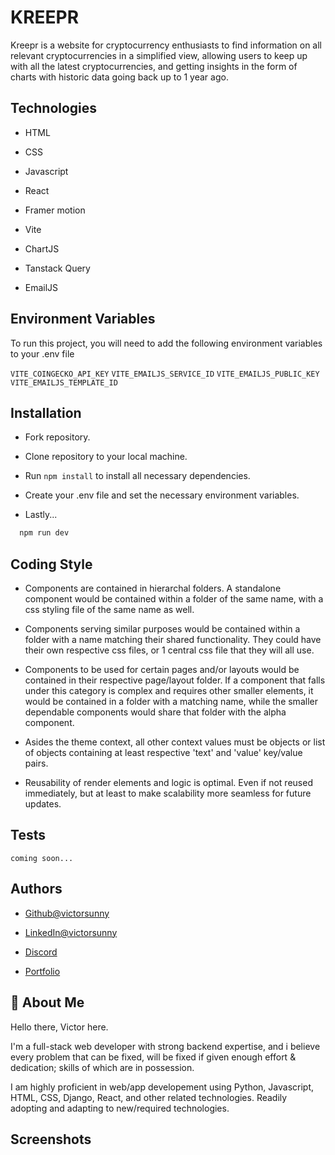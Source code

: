 
# KREEPR

Kreepr is a website for cryptocurrency enthusiasts to find information on all relevant cryptocurrencies in a simplified view, allowing users to keep up with all the latest cryptocurrencies, and getting insights in the form of charts with historic data going back up to 1 year ago.

## Technologies

- HTML

- CSS

- Javascript

- React

- Framer motion

- Vite

- ChartJS

- Tanstack Query

- EmailJS


## Environment Variables

To run this project, you will need to add the following environment variables to your .env file

`VITE_COINGECKO_API_KEY`
`VITE_EMAILJS_SERVICE_ID`
`VITE_EMAILJS_PUBLIC_KEY`
`VITE_EMAILJS_TEMPLATE_ID`


## Installation

- Fork repository.

- Clone repository to your local machine.

- Run `npm install` to install all necessary dependencies.

- Create your .env file and set the necessary environment variables.

- Lastly...

```bash
  npm run dev
```

## Coding Style

- Components are contained in hierarchal folders. A standalone component would be contained within a folder of the same name, with a css styling file of the same name as well.

- Components serving similar purposes would be contained within a folder with a name matching their shared functionality. They could have their own respective css files, or 1 central css file that they will all use.

- Components to be used for certain pages and/or layouts would be contained in their respective page/layout folder. If a component that falls under this category is complex and requires other smaller elements, it would be contained in a folder with a matching name, while the smaller dependable components would share that folder with the alpha component.

- Asides the theme context, all other context values must be objects or list of objects containing at least respective 'text' and 'value' key/value pairs.

- Reusability of render elements and logic is optimal. Even if not reused immediately, but at least to make scalability more seamless for future updates.


## Tests

`coming soon...`
    
## Authors

- [Github@victorsunny](https://www.github.com/victorsunny/)

- [LinkedIn@victorsunny](https://www.linkedin.com/in/victor-sunny-6b06ba220)

- [Discord](https://discordapp.com/users/1296969973155102761)

- [Portfolio](https://victorsunny.github.io)


## 🚀 About Me
Hello there, Victor here.

I'm a full-stack web developer with strong backend expertise, and i believe every problem that can be fixed, will be fixed if given enough effort & dedication; skills of which are in possession.

I am highly proficient in web/app developement using Python, Javascript, HTML, CSS, Django, React, and other related technologies. Readily adopting and adapting to new/required technologies.


## Screenshots